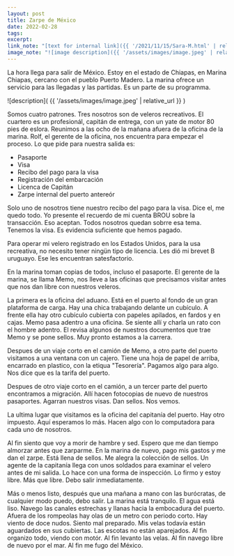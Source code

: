 ```yaml
---
layout: post
title: Zarpe de México
date: 2022-02-28
tags:
excerpt:
link_note: "[text for internal link]({{ '/2021/11/15/Sara-M.html' | relative_url }})"
image_note: "![image description]({{ '/assets/images/image.jpeg' | relative_url }})"
---
```


La hora llega para salir de México. Estoy en el estado de Chiapas,
en Marina Chiapas, cercano con el pueblo Puerto Madero. La marina ofrece un
servicio para las llegadas y las partidas. Es un parte de su programma.

![description](
  {{ '/assets/images/image.jpeg' | relative_url }}
)

Somos cuatro patrones. Tres nosotros son de veleros recreativos. El cuartero
es un profesionál, capitán de entrega, con un yate de motor 80 pies de eslora.
Reunimos a las ocho de la mañana afuera de la oficina de la marina.
Rolf, el gerente de la oficina, nos encuentra para empezar el proceso.
Lo que pide para nuestra salida es:

- Pasaporte
- Visa
- Recibo del pago para la visa
- Registración del embarcación
- Licenca de Capitán
- Zarpe internal del puerto antereór

Solo uno de nosotros tiene nuestro recibo del pago para la visa. Dice el,
me quedo todo. Yo presente el recuerdo de mi cuenta BROU sobre la transacción.
Eso aceptan. Todos nosotros quedan sobrre esa tema. Tenemos la visa. Es
evidencia suficiente que hemos pagado.

Para operar mi velero registrado en los Estados Unidos, para la usa recreativa, no
necesito tener ningün tipo de licencia. Les dió mi brevet B uruguayo.
Ese les encuentran satesfactorio.

En la marina toman copias de todos, incluso el pasaporte.
El gerente de la marina, se llama Memo, nos lleve a las oficinas que
precisamos visitar antes que nos dan libre con nuestros veleros.

La primera es la oficina del aduano. Está en el puerto al fondo de un gran
plataforma de carga. Hay una chica trabajando delante un cubículo. A frente
ella hay otro cubículo cubierta con papeles apilados, en fardos y en cajas.
Memo pasa adentro a una oficina. Se siente allí y charla un rato con el
hombre adentro. El revisa algunos de nuestros documentos que trae Memo 
y se pone sellos. Muy pronto estamos a la carrera.

Despues de un viaje corto en el camión de Memo, a otro parte del puerto visitamos a una
ventana con un cajero. Tiene una hoja de papel de arriba, encarrado en
plastico, con la etiqua "Tesorería". Pagamos algo para algo.
Nos dice que es la tarifa del puerto.

Despues de otro viaje corto en el camión, a un tercer parte del puerto
encontramos a migración. Allí hacen fotocopias de nuevo de nuestros pasaportes.
Agarran nuestros visas. Dan sellos. Nos vemos.

La ultima lugar que visitamos es la oficina del capitanía del puerto. Hay otro
impuesto. Aquí esperamos lo más. Hacen algo con lo computadora
para cada uno de nosotros.

Al fin siento que voy a morir de hambre y sed. Espero que me dan tiempo
almorzar antes que zarparme. En la marina de nuevo, pago mis gastos y me dan
el zarpe. Está llena de sellos. Me alegra la colección de sellos.
Un agente de la capitanía llega con unos soldados para examinar el velero
antes de mi salida. Lo hace con una forma de inspección. Lo firmo y estoy
libre. Más que libre. Debo salir inmediatamente.

Más o menos listo, después que una mañana a mano con las burócratas,
de cualquier modo puedo, debo salir. La marina está tranquilo. El agua está
liso. Navego las canales estrechas y llanas hacia la embocadura del puerto.
Afuera de los
rompeolas hay olas de un metro con periodo corto. Hay viento de doce nudos.
Siento mal preparado.
Mis velas todavía están aguardados en sus cubiertas. Las escotas no están
aparejados. Al fin organizo todo, viendo con motór. Al fin levanto las velas.
Al fin navego libre de nuevo por el mar. Al fin me fugo del México.

